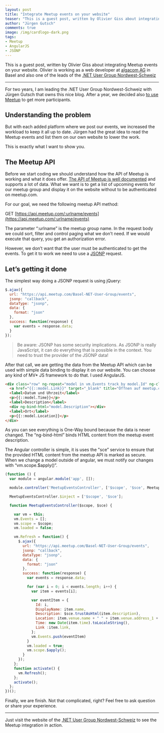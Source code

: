 ```yaml
---
layout: post
title: "Integrate Meetup events on your website"
teaser: "This is a guest post, written by Olivier Giss about integrating Meetup events on your website. Olivier is working as a web developer at algacom AG in Basel and also one of the leads of the .NET User Group Nordwest-Schweiz."
author: "Jürgen Gutsch"
comments: true
image: /img/cardlogo-dark.png
tags: 
- Meetup
- AngularJS
- JSONP
---
```


This is a guest post, written by Olivier Giss about integrating Meetup events on your website. Olivier is working as a web developer at [algacom AG](http://www.algacom.ch) in Basel and also one of the leads of the [.NET User Group Nordwest-Schweiz](http://www.dotnet-nordwest.ch/)

---

For two years, I am leading the .NET User Group Nordwest-Schweiz with Jürgen Gutsch that owns this nice blog. After a year, we decided also [to use Meetup](https://www.meetup.com/Basel-NET-User-Group/) to get more participants.

## Understanding the problem

But with each added platform where we post our events, we increased the workload to keep it all up to date. Jürgen had the great idea to read the Meetup events and list them on our own website to lower the work.

This is exactly what I want to show you.

## The Meetup API

Before we start coding we should understand how the API of Meetup is working and what it does offer. [The API of Meetup is well documented](https://www.meetup.com/meetup_api/) and supports a lot of data. What we want is to get a list of upcoming events for our meetup group and display it on the website without to be authenticated on meetup.com.

For our goal, we need the following meetup API method:

GET [https://api.meetup.com/:urlname/events](https://api.meetup.com/:urlname/events)

The parameter “:urlname” is the meetup group name. In the request body we could sort, filter and control paging what we don’t need. If we would execute that query, you get an authorization error. 

However, we don’t want that the user must be authenticated to get the events. To get it to work we need to use a [JSONP](https://en.wikipedia.org/wiki/JSONP) request.

## Let’s getting it done

The simplest way doing a JSONP request is using jQuery:

~~~ javascript
$.ajax({
  url: "https://api.meetup.com/Basel-NET-User-Group/events",
  jsonp: "callback",
  dataType: "jsonp",
  data: {
    format: "json"
  },
  success: function(response) {
    var events = response.data;
  }
});

~~~

> Be aware: JSONP has some security implications. As JSONP is really JavaScript, it can do everything that is possible in the context. You need to trust the provider of the JSONP data!

After that call, we are getting the data from the Meetup API which can be used with simple data binding to display it on our website. You can choose any kind of MV* JS framework to do that. I used AngularJS.

~~~ html
<div class="row" ng-repeat="model in vm.Events track by model.Id" ng-cloak>
  <a href="{{::model.Link}}" target="_blank" title="Öffnen auf meetup.com"><h3>{{::model.DisplayName}}</h3></a>
  <label>Datum und Uhrzeit</label>
  <p>{{::model.Time}}</p>
  <label>Description</label>
  <div ng-bind-html="model.Description"></div>
  <label>Ort</label>
  <p>{{::model.Location}}</p>
</div>
~~~

As you can see everything is One-Way bound because the data is never changed. The “ng-bind-html” binds HTML content from the meetup event description.

The Angular controller is simple, it is uses the "sce” service to ensure that the provided HTML content from the meetup API is marked as secure. When we change a model outside of angular, we must notify our changes with “vm.scope.$apply()”. 

~~~ javascript
(function () {
  var module = angular.module('app', []);

  module.controller('MeetupEventsController', ['$scope', '$sce', MeetupEventsController]);

  MeetupEventsController.$inject = ['$scope', '$sce'];

  function MeetupEventsController($scope, $sce) {

    var vm = this;
    vm.Events = [];
    vm.scope = $scope;
    vm.loaded = false;

    vm.Refresh = function() {
      $.ajax({
        url: "https://api.meetup.com/Basel-NET-User-Group/events",
        jsonp: "callback",
        dataType: "jsonp",
        data: {
          format: "json"
        },
        success: function(response) {
          var events = response.data;

          for (var i = 0; i < events.length; i++) {
            var item = events[i];

            var eventItem = {
              Id: i,
              DisplayName: item.name,
              Description: $sce.trustAsHtml(item.description),
              Location: item.venue.name + " " + item.venue.address_1 + " " + item.venue.city,
              Time: new Date(item.time).toLocaleString(),
              Link :item.link,
            };
            vm.Events.push(eventItem)
          }
          vm.loaded = true;
          vm.scope.$apply();
        }
      });
    };
    function activate() {
      vm.Refresh();
    };
    activate();
  };
})();

~~~

Finally, we are finish. Not that complicated, right? Feel free to ask question or share your experience.

---

Just visit the website of the [.NET User Group Nordwest-Schweiz](http://www.dotnet-nordwest.ch/) to see the Meetup integration in action.